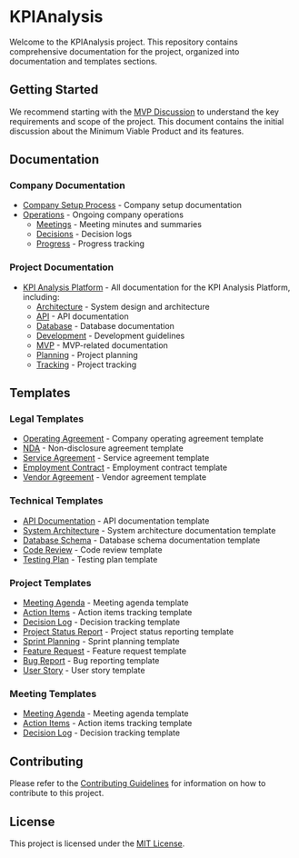 # KPIAnalysis

Welcome to the KPIAnalysis project. This repository contains comprehensive documentation for the project, organized into documentation and templates sections.

## Getting Started

We recommend starting with the [MVP Discussion](docs/company/operations/meetings/summaries/2024-02-20-mvp-discussion.md) to understand the key requirements and scope of the project. This document contains the initial discussion about the Minimum Viable Product and its features.

## Documentation

### Company Documentation
- [Company Setup Process](docs/company/setup/README.md) - Company setup documentation
- [Operations](docs/company/operations/README.md) - Ongoing company operations
  - [Meetings](docs/company/operations/meetings/README.md) - Meeting minutes and summaries
  - [Decisions](docs/company/operations/decisions/README.md) - Decision logs
  - [Progress](docs/company/operations/progress/README.md) - Progress tracking

### Project Documentation
- [KPI Analysis Platform](docs/project/kpi-analysis/README.md) - All documentation for the KPI Analysis Platform, including:
  - [Architecture](docs/project/kpi-analysis/technical/architecture/README.md) - System design and architecture
  - [API](docs/project/kpi-analysis/technical/api/README.md) - API documentation
  - [Database](docs/project/kpi-analysis/technical/database/README.md) - Database documentation
  - [Development](docs/project/kpi-analysis/technical/development/README.md) - Development guidelines
  - [MVP](docs/project/kpi-analysis/mvp/README.md) - MVP-related documentation
  - [Planning](docs/project/kpi-analysis/planning/README.md) - Project planning
  - [Tracking](docs/project/kpi-analysis/tracking/README.md) - Project tracking

## Templates

### Legal Templates
- [Operating Agreement](docs/templates/legal/operating-agreement.md) - Company operating agreement template
- [NDA](docs/templates/legal/nda.md) - Non-disclosure agreement template
- [Service Agreement](docs/templates/legal/service-agreement.md) - Service agreement template
- [Employment Contract](docs/templates/legal/employment-contract.md) - Employment contract template
- [Vendor Agreement](docs/templates/legal/vendor-agreement.md) - Vendor agreement template

### Technical Templates
- [API Documentation](docs/templates/technical/api-documentation.md) - API documentation template
- [System Architecture](docs/templates/technical/system-architecture.md) - System architecture documentation template
- [Database Schema](docs/templates/technical/database-schema.md) - Database schema documentation template
- [Code Review](docs/templates/technical/code-review.md) - Code review template
- [Testing Plan](docs/templates/technical/testing-plan.md) - Testing plan template

### Project Templates
- [Meeting Agenda](docs/templates/project/meeting-agenda.md) - Meeting agenda template
- [Action Items](docs/templates/project/action-items.md) - Action items tracking template
- [Decision Log](docs/templates/project/decision-log.md) - Decision tracking template
- [Project Status Report](docs/templates/project/status-report.md) - Project status reporting template
- [Sprint Planning](docs/templates/project/sprint-planning.md) - Sprint planning template
- [Feature Request](docs/templates/project/feature-request.md) - Feature request template
- [Bug Report](docs/templates/project/bug-report.md) - Bug reporting template
- [User Story](docs/templates/project/user-story.md) - User story template

### Meeting Templates
- [Meeting Agenda](docs/templates/meetings/agenda.md) - Meeting agenda template
- [Action Items](docs/templates/meetings/action-items.md) - Action items tracking template
- [Decision Log](docs/templates/meetings/decision-log.md) - Decision tracking template

## Contributing

Please refer to the [Contributing Guidelines](CONTRIBUTING.md) for information on how to contribute to this project.

## License

This project is licensed under the [MIT License](LICENSE).

